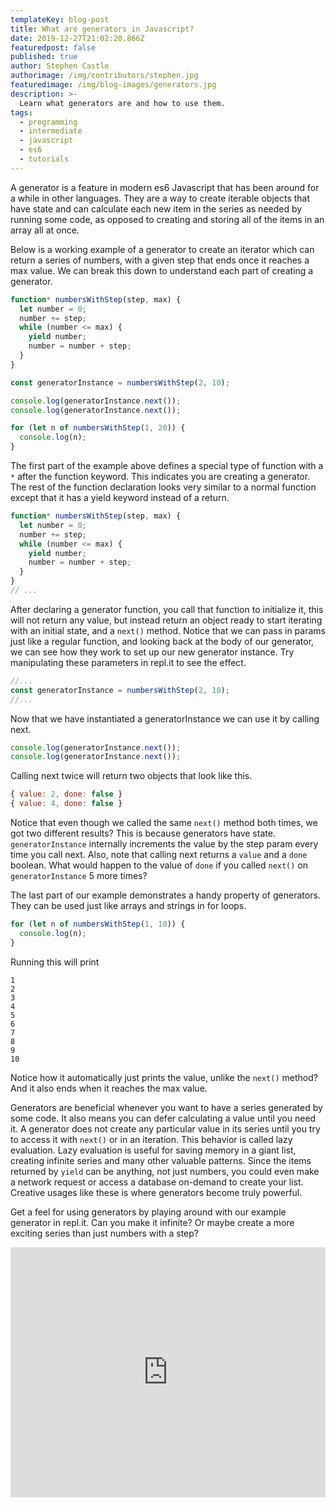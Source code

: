 ```yaml
---
templateKey: blog-post
title: What are generators in Javascript?
date: 2019-12-27T21:02:20.866Z
featuredpost: false
published: true
author: Stephen Castle
authorimage: /img/contributors/stephen.jpg
featuredimage: /img/blog-images/generators.jpg
description: >-
  Learn what generators are and how to use them.
tags:
  - programming
  - intermediate
  - javascript
  - es6
  - tutorials
---
```


A generator is a feature in modern es6 Javascript that has been around for a while in other languages. They are a way to create iterable objects that have state and can calculate each new item in the series as needed by running some code, as opposed to creating and storing all of the items in an array all at once.

Below is a working example of a generator to create an iterator which can return a series of numbers, with a given step that ends once it reaches a max value. We can break this down to understand each part of creating a generator.

```javascript
function* numbersWithStep(step, max) {
  let number = 0;
  number += step;
  while (number <= max) {
    yield number;
    number = number + step;
  }
}

const generatorInstance = numbersWithStep(2, 10);

console.log(generatorInstance.next());
console.log(generatorInstance.next());

for (let n of numbersWithStep(1, 20)) {
  console.log(n);
}
```

The first part of the example above defines a special type of function with a `*` after the function keyword. This indicates you are creating a generator. The rest of the function declaration looks very similar to a normal function except that it has a yield keyword instead of a return.

```javascript
function* numbersWithStep(step, max) {
  let number = 0;
  number += step;
  while (number <= max) {
    yield number;
    number = number + step;
  }
}
// ...
```

After declaring a generator function, you call that function to initialize it, this will not return any value, but instead return an object ready to start iterating with an initial state, and a `next()` method. Notice that we can pass in params just like a regular function, and looking back at the body of our generator, we can see how they work to set up our new generator instance. Try manipulating these parameters in repl.it to see the effect.

```javascript
//...
const generatorInstance = numbersWithStep(2, 10);
//...
```

Now that we have instantiated a generatorInstance we can use it by calling next.

```javascript
console.log(generatorInstance.next());
console.log(generatorInstance.next());
```

Calling next twice will return two objects that look like this.

```javascript
{ value: 2, done: false }
{ value: 4, done: false }
```

Notice that even though we called the same `next()` method both times, we got two different results? This is because generators have state. `generatorInstance` internally increments the value by the step param every time you call next. Also, note that calling next returns a `value` and a `done` boolean. What would happen to the value of `done` if you called `next()` on `generatorInstance` 5 more times?

The last part of our example demonstrates a handy property of generators. They can be used just like arrays and strings in for loops.

```javascript
for (let n of numbersWithStep(1, 10)) {
  console.log(n);
}
```

Running this will print

```
1
2
3
4
5
6
7
8
9
10
```

Notice how it automatically just prints the value, unlike the `next()` method? And it also ends when it reaches the max value.

Generators are beneficial whenever you want to have a series generated by some code. It also means you can defer calculating a value until you need it. A generator does not create any particular value in its series until you try to access it with `next()` or in an iteration. This behavior is called lazy evaluation. Lazy evaluation is useful for saving memory in a giant list, creating infinite series and many other valuable patterns. Since the items returned by `yield` can be anything, not just numbers, you could even make a network request or access a database on-demand to create your list. Creative usages like these is where generators become truly powerful.

Get a feel for using generators by playing around with our example generator in repl.it. Can you make it infinite? Or maybe create a more exciting series than just numbers with a step?

<iframe height="400px" width="100%" src="https://repl.it/@xxtracerxx/javascript-generators?lite=true" scrolling="no" frameborder="no" allowtransparency="true" allowfullscreen="true" sandbox="allow-forms allow-pointer-lock allow-popups allow-same-origin allow-scripts allow-modals"></iframe>
